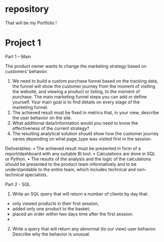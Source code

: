 # repository
That will be my Portfolio !

# Project 1

Part 1 – Main 

The product owner wants to change the marketing strategy based on customers’ behavior.

1. We need to build a custom purchase funnel based on the tracking data, the funnel will 
show the customer journey from the moment of visiting the website, and viewing a 
product or listing, to the moment of purchase. The main marketing funnel steps you can
add or define yourself. Your main goal is to find details on every stage of the marketing 
funnel.
2. The achieved result must be fixed in metrics that, in your view, describe the user 
behavior on the site.
3. What additional data/information would you need to know the effectiveness of the 
current strategy?
4. The resulting analytical solution should show how the customer journey varies 
depending on what page_type was visited first in the session.

Deliverables: 
• The achieved result must be presented in form of a report/dashboard with any suitable 
BI tool. 
• Calculations are done in SQL or Python.
• The results of the analysis and the logic of the calculations should be presented to the 
product team informatively and to be understandable to the entire team, which 
includes technical and non-technical specialists.

Part 2 - SQL

1. Write an SQL query that will return a number of clients by day that:
- only viewed products in their first session;
- added only one product to the basket;
- placed an order within two days time after the first session.
- 
2. Write a query that will return any abnormal (to our view) user behavior. Describe why 
the behavior is unusual.
